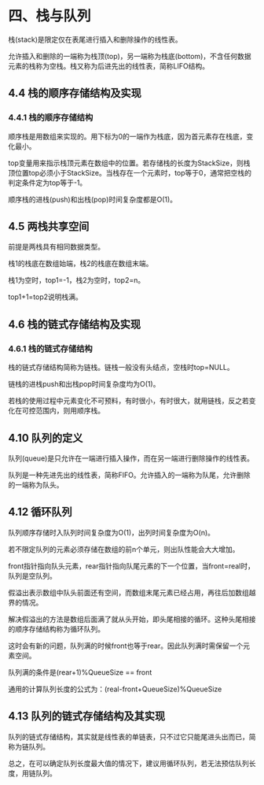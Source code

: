 # 四、栈与队列

栈(stack)是限定仅在表尾进行插入和删除操作的线性表。

允许插入和删除的一端称为栈顶(top)，另一端称为栈底(bottom)，不含任何数据元素的栈称为空栈。栈又称为后进先出的线性表，简称LIFO结构。

## 4.4 栈的顺序存储结构及实现

### 4.4.1 栈的顺序存储结构

顺序栈是用数组来实现的。用下标为0的一端作为栈底，因为首元素存在栈底，变化最小。

top变量用来指示栈顶元素在数组中的位置。若存储栈的长度为StackSize，则栈顶位置top必须小于StackSize。当栈存在一个元素时，top等于0，通常把空栈的判定条件定为top等于-1。

顺序栈的进栈(push)和出栈(pop)时间复杂度都是O(1)。

## 4.5 两栈共享空间

前提是两栈具有相同数据类型。

栈1的栈底在数组始端，栈2的栈底在数组末端。

栈1为空时，top1=-1，栈2为空时，top2=n。

top1+1=top2说明栈满。

## 4.6 栈的链式存储结构及实现

### 4.6.1 栈的链式存储结构

栈的链式存储结构简称为链栈。链栈一般没有头结点，空栈时top=NULL。

链栈的进栈push和出栈pop时间复杂度均为O(1)。

若栈的使用过程中元素变化不可预料，有时很小，有时很大，就用链栈，反之若变化在可控范围内，则用顺序栈。

## 4.10 队列的定义

队列(queue)是只允许在一端进行插入操作，而在另一端进行删除操作的线性表。

队列是一种先进先出的线性表，简称FIFO。允许插入的一端称为队尾，允许删除的一端称为队头。

## 4.12 循环队列

队列顺序存储时入队列时间复杂度为O(1)，出列时间复杂度为O(n)。

若不限定队列的元素必须存储在数组的前n个单元，则出队性能会大大增加。

front指针指向队头元素，rear指针指向队尾元素的下一个位置，当front=real时，队列是空队列。

假溢出表示数组中队头前面还有空间，而数组末尾元素已经占用，再往后加数组越界的情况。

解决假溢出的方法是数组后面满了就从头开始，即头尾相接的循环。这种头尾相接的顺序存储结构称为循环队列。

这时会有新的问题，队列满的时候front也等于rear。因此队列满时需保留一个元素空间。

队列满的条件是(rear+1)%QueueSize == front

通用的计算队列长度的公式为：(real-front+QueueSize)%QueueSize

## 4.13 队列的链式存储结构及其实现

队列的链式存储结构，其实就是线性表的单链表，只不过它只能尾进头出而已，简称为链队列。

总之，在可以确定队列长度最大值的情况下，建议用循环队列，若无法预估队列长度，用链队列。

